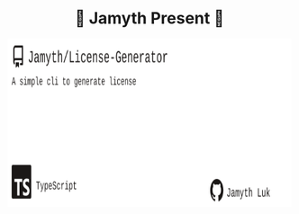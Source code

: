<!-- built at 5/27/2024, 3:15:30 PM -->
<h1 align="center">
🎉 Jamyth Present 🎉
</h1>
<p align="center">
    <a href="https://github.com/Jamyth/License-Generator">
        <img width="1000" height="300" src="./readme.svg" />
    </a>
</p>